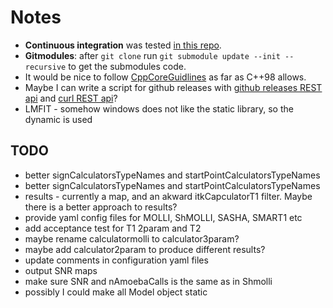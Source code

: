 # Notes

*   **Continuous integration** was tested [in this repo](https://github.com/MRKonrad/ContinousIntegrationPlayground).
*   **Gitmodules**: after `git clone` run `git submodule update --init --recursive` to get the submodules code.
*   It would be nice to follow [CppCoreGuidlines](https://github.com/isocpp/CppCoreGuidelines/blob/master/CppCoreGuidelines.md) as far as C++98 allows.
*   Maybe I can write a script for github releases with [github releases REST api](https://developer.github.com/v3/repos/releases/#create-a-release) and [curl REST api](http://www.codingpedia.org/ama/how-to-test-a-rest-api-from-command-line-with-curl/#12_HEAD_requests)?
*   LMFIT - somehow windows does not like the static library, so the dynamic is used

## TODO

*   better signCalculatorsTypeNames and startPointCalculatorsTypeNames
*   better signCalculatorsTypeNames and startPointCalculatorsTypeNames
*   results - currently a map, and an akward itkCapculatorT1 filter. Maybe there is a better approach to results?
*   provide yaml config files for MOLLI, ShMOLLI, SASHA, SMART1 etc 
*   add acceptance test for T1 2param and T2
*   maybe rename calculatormolli to calculator3param? 
*   maybe add calculator2param to produce different results?
*   update comments in configuration yaml files
*   output SNR maps
*   make sure SNR and nAmoebaCalls is the same as in Shmolli
*   possibly I could make all Model object static